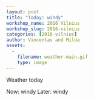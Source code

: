 ```yaml
---
layout: post
title: "Today: windy"
workshop_name: 2016 Vilnius
workshop_slug: 2016-vilnius
categories: [2016-vilnius]
author: Vincentas and Milda 
assets:
  -
    filename: weather-main.gif
    type: image
---
```

Weather today

Now: windy
Later: windy
